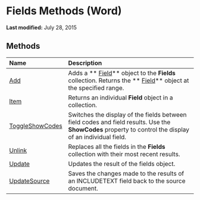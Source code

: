 
# Fields Methods (Word)

 **Last modified:** July 28, 2015


## Methods



|**Name**|**Description**|
|:-----|:-----|
| [Add](e4633cf9-394c-5af1-1a3f-02e3387ae8a1.md)|Adds a  ** [Field](75139aa4-89f4-2ffb-b964-8dc805b9a32b.md)** object to the **Fields** collection. Returns the ** [Field](75139aa4-89f4-2ffb-b964-8dc805b9a32b.md)** object at the specified range.|
| [Item](4758db1b-7eca-87c3-0765-fc05922f1623.md)|Returns an individual  **Field** object in a collection.|
| [ToggleShowCodes](71f5aabf-7570-3594-d97c-de9cfcee0650.md)|Switches the display of the fields between field codes and field results. Use the  **ShowCodes** property to control the display of an individual field.|
| [Unlink](18b72e38-8a03-90fc-76f0-2f4e9d768dd9.md)|Replaces all the fields in the  **Fields** collection with their most recent results.|
| [Update](55aaae86-015f-fc4f-ff7c-42fddad05c27.md)|Updates the result of the fields object.|
| [UpdateSource](497229e6-b41c-e8a2-4a6a-8034eba2296b.md)|Saves the changes made to the results of an INCLUDETEXT field back to the source document.|
